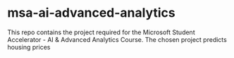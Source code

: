 # msa-ai-advanced-analytics
This repo contains the project required for the Microsoft Student Accelerator - AI &amp; Advanced Analytics Course. The chosen project predicts housing prices 
